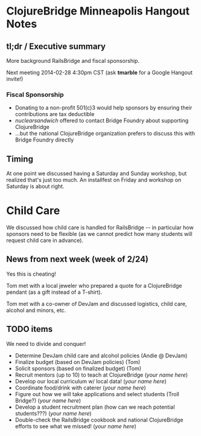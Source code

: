 # ClojureBridge Minneapolis Hangout Notes

## tl;dr / Executive summary

More background RailsBridge and fiscal sponsorship.

Next meeting 2014-02-28 4:30pm CST (ask **tmarble** for a Google Hangout invite!)

### Fiscal Sponsorship

- Donating to a non-profit 501(c)3 would help sponsors by
  ensuring their contributions are tax deductible
- *nuclearsandwich* offered to contact Bridge Foundry about
  supporting ClojureBridge
- ...but the national ClojureBridge organization prefers to
  discuss this with Bridge Foundry directly

## Timing

At one point we discussed having a Saturday and Sunday workshop, but
realized that's just too much.  An installfest on Friday and workshop
on Saturday is about right.

# Child Care

We discussed how child care is handled for RailsBridge -- in
particular how sponsors need to be flexible (as we cannot predict
how many students will request child care in advance).

## News from next week (week of 2/24)

Yes this is cheating!

Tom met with a local jeweler who prepared a quote for a
ClojureBridge pendant (as a gift instead of a T-shirt).

Tom met with a co-owner of DevJam and discussed logistics,
child care, alcohol and minors, etc.

## TODO items

We need to divide and conquer!

* Determine DevJam child care and alcohol policies (Andie @ DevJam)
* Finalize budget (based on DevJam policies) (Tom)
* Solicit sponsors (based on finalized budget) (Tom)
* Recruit mentors (up to 10) to teach at ClojureBridge (*your name here*)
* Develop our local curriculum w/ local data! (*your name here*)
* Coordinate food/drink with caterer (*your name here*)
* Figure out how we will take applications and select students (Troll Bridge?) (*your name here*)
* Develop a student recruitment plan (how can we reach potential students???) (*your name here*)
* Double-check the RailsBridge cookbook and national ClojureBridge efforts to see what we missed! (*your name here*)
